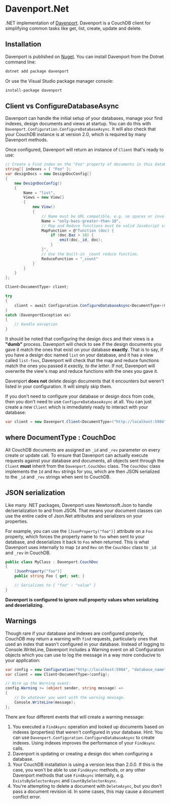 # Davenport.Net

.NET implementation of [Davenport](https://github.com/nozzlegear/davenport). Davenport is a CouchDB client for simplifying common tasks like get, list, create, update and delete.

## Installation

Davenport is published on [Nuget](https://nuget.org/packages/davenport). You can install Davenport from the Dotnet command line:

```sh
dotnet add package davenport
```

Or use the Visual Studio package manager console:

```sh
install-package davenport
```

## Client vs ConfigureDatabaseAsync

Davenport can handle the initial setup of your databases, manage your find indexes, design documents and views at startup. You can do this with `Davenport.Configuration.ConfigureDatabaseAsync`. It will also check that your CouchDB instance is at version 2.0, which is required by many Davenport methods.

Once configured, Davenport will return an instance of `Client` that's ready to use:

```cs
// Create a Find index on the "Foo" property of documents in this database.
string[] indexes = { "Foo" };
var designDocs = new DesignDocConfig[] 
{
    new DesignDocConfig()
    {
        Name = "list",
        Views = new View[]
        {
            new View()
            {
                // Name must be URL compatible, e.g. no spaces or invalid URL characters.
                Name = "only-bazs-greater-than-10",
                // Map and Reduce functions must be valid JavaScript strings.
                MapFunction = @"function (doc) {
                    if (doc.Baz > 10) {
                        emit(doc._id, doc);
                    }
                }",
                // Use the built-in _count reduce function.
                ReduceFunction = "_count"
            }
        }
    }
};

Client<DocumentType> client;

try
{
    client = await Configuration.ConfigureDatabaseAsync<DocumentType>(Config, indexes, designDocs);
}
catch (DavenportException ex)
{
    // Handle exception
}
```

It should be noted that configuring the design docs and their views is a **"dumb"** process. Davenport will check to see if the design documents you gave it match the ones that exist on your database **exactly**. That is to say, if you have a design doc named `list` on your database, and it has a view called `list-foos`, Davenport will check that the map and reduce functions match the ones you passed it *exactly, to the letter*. If not, Davenport will overwrite the view's map and reduce functions with the ones you gave it. 

Davenport **does not** delete design documents that it encounters but weren't listed in your configuration. It will simply skip them.

If you don't need to configure your database or design docs from code, then you don't need to use `ConfigureDatabaseAsync` at all. You can just create a new `Client` which is immediately ready to interact with your database:

```cs
var client = new Davenport.Client<DocumentType>("http://localhost:5984", "my_database_name");
```

## where DocumentType : CouchDoc

All CouchDB documents are assigned an `_id` and `_rev` parameter on every create or update call. To ensure that Davenport can actually execute requests against your database and documents, all objects sent through the `Client` **must** inherit from the `Davenport.CouchDoc` class. The `CouchDoc` class implements the `Id` and `Rev` strings for you, which are then JSON serialized to the `_id` and `_rev` strings when sent to CouchDB.

## JSON serialization

Like many .NET packages, Davenport uses Newtonsoft.Json to handle de/serialization to and from JSON. That means your document classes can use the entire cadre of Json.Net attributes and serializers on your properties. 

For example, you can use the `[JsonProperty("foo")]` attribute on a `Foo` property, which forces the property name to `foo` when sent to your database, and deserializes it back to `Foo` when returned. This is what Davenport uses internally to map `Id` and `Rev` on the `CouchDoc` class to `_id` and `_rev` in CouchDB.

```cs
public class MyClass : Davenport.CouchDoc
{
    [JsonProperty("foo")]
    public string Foo { get; set; }

    // Serializes to { "foo" : "value" }
}
```

**Davenport is configured to ignore null property values when serializing and deserializing**. 

## Warnings

Though rare if your database and indexes are configured properly, CouchDB may return a warning with `find` requests, particularly ones that used an index that wasn't configured in your database. Instead of logging to Console.WriteLine, Davenport includes a Warning event on all Configuration objects which you can use to log the message in a way more conducive to your application:

```cs
var config = new Configuration("http://localhost:5984", "database_name");
var client = new Client<DocumentType>(config);

// Wire up the Warning event:
config.Warning += (object sender, string message) => 
{
    // Do whatever you want with the warning message.
    Console.WriteLine(message);
};
```

There are four different events that will create a warning message:

1. You executed a `FindAsync` operation and looked up documents based on indexes (properties) that weren't configured in your database. 
    Hint: You can use `Davenport.Configuration.ConfigureDatabaseAsync` to create indexes. Using indexes improves the performance of your `FindAsync` calls.
2. Davenport is updating or creating a design doc when configuring a database.
3. Your CouchDB installation is using a version less than 2.0.0.
    If this is the case, you won't be able to use `FindAsync` methods, or any other Davenport methods that use `FindAsync` internally, e.g. `ExistsBySelectorAsync` and `CountBySelectorAsync`.
4. You're attempting to delete a document with `DeleteAsync`, but you don't pass a document revision id.
    In some cases, this may cause a document conflict error.

